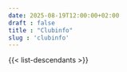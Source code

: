 ```yaml
---
date: 2025-08-19T12:00:00+02:00
draft : false
title : "Clubinfo"
slug : 'clubinfo'
---
```

{{< list-descendants >}}